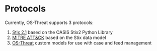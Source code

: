 # Protocols

Currently, OS-Threat supports 3 protocols:
1. [Stix 2.1](stix21/overview.md) based on the OASIS Stix2 Python Library
2. [MITRE ATT&CK](attack/overview.md) based on the Stix data model
3. [OS-Threat](os_threat/overview.md) custom models for use with case and feed management


